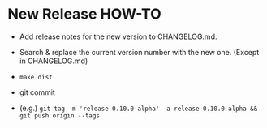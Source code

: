 # New Release HOW-TO

* Add release notes for the new version to CHANGELOG.md.

* Search & replace the current version number with the new one. (Except in CHANGELOG.md)

* ```make dist```

* git commit

* (e.g.) ```git tag -m 'release-0.10.0-alpha' -a release-0.10.0-alpha && git push origin --tags```

